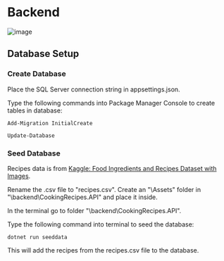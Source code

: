 # Backend

![image](https://github.com/GrujicBard/CookingRecipes/assets/33715866/5cf04a3d-19ae-4d5c-8b7a-dd50348feb53)

## Database Setup
### Create Database
Place the SQL Server connection string in appsettings.json.

Type the following commands into Package Manager Console to create tables in database:

`Add-Migration InitialCreate`

`Update-Database`
### Seed Database
Recipes data is from [Kaggle: Food Ingredients and Recipes Dataset with Images](https://www.kaggle.com/datasets/pes12017000148/food-ingredients-and-recipe-dataset-with-images ).

Rename the .csv file to "recipes.csv". Create an "\Assets" folder in "\backend\CookingRecipes.API" and place it inside.

In the terminal go to folder "\backend\CookingRecipes.API".

Type the following command into terminal to seed the database:

`dotnet run seeddata`

This will add the recipes from the recipes.csv file to the database.

